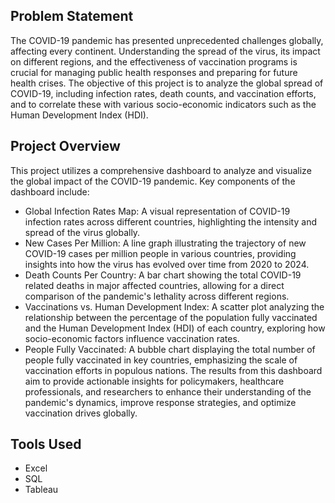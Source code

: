 ## Problem Statement
The COVID-19 pandemic has presented unprecedented challenges globally, affecting every continent. Understanding the spread of the virus, its impact on different regions, and the effectiveness of vaccination programs is crucial for managing public health responses and preparing for future health crises. The objective of this project is to analyze the global spread of COVID-19, including infection rates, death counts, and vaccination efforts, and to correlate these with various socio-economic indicators such as the Human Development Index (HDI).
## Project Overview
This project utilizes a comprehensive dashboard to analyze and visualize the global impact of the COVID-19 pandemic. Key components of the dashboard include:

 - Global Infection Rates Map: A visual representation of COVID-19 infection rates across different countries, highlighting the intensity and spread of the virus globally.
 - New Cases Per Million: A line graph illustrating the trajectory of new COVID-19 cases per million people in various countries, providing insights into how the virus has evolved over time from 2020 to 2024.
 - Death Counts Per Country: A bar chart showing the total COVID-19 related deaths in major affected countries, allowing for a direct comparison of the pandemic's lethality across different regions.
 - Vaccinations vs. Human Development Index: A scatter plot analyzing the relationship between the percentage of the population fully vaccinated and the Human Development Index (HDI) of each country, exploring how socio-economic factors influence vaccination rates.
 - People Fully Vaccinated: A bubble chart displaying the total number of people fully vaccinated in key countries, emphasizing the scale of vaccination efforts in populous nations.
The results from this dashboard aim to provide actionable insights for policymakers, healthcare professionals, and researchers to enhance their understanding of the pandemic's dynamics, improve response strategies, and optimize vaccination drives globally.
## Tools Used
 - Excel
 - SQL
 - Tableau
